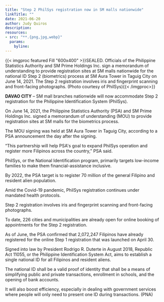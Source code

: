 ```yaml
---
title: "Step 2 PhilSys registration now in SM malls nationwide"
linkTitle: ""
date: 2021-06-20
author: Judy Quiros
description:
resources:
- src: "**.{png,jpg,webp}"
  params:
    byline: 
---
```

{{< imgproc featured Fill "600x400" >}}SEALED. Officials of the Philippine Statistics Authority and SM Prime Holdings Inc. sign a memorandum of understanding to provide registration sites at SM malls nationwide for the national ID Step 2 (biometrics) process at SM Aura Tower in Taguig City on June 14, 2021. The Step 2 registration involves iris and fingerprint scanning and front-facing photographs. (Photo courtesy of PhilSys){{< /imgproc>}}

**DAVAO CITY** –  SM mall branches nationwide will now accommodate Step 2 registration for the Philippine Identification System (PhilSys).

On June 14, 2021, the Philippine Statistics Authority (PSA) and SM Prime Holdings Inc. signed a memorandum of understanding (MOU) to provide registration sites at SM malls for the biometrics process.

The MOU signing was held at SM Aura Tower in Taguig City, according to a PSA announcement the day after the signing.

“This partnership will help PSA's goal to expand PhilSys operation and register more Filipinos across the country,” PSA said.

PhilSys, or the National Identification program, primarily targets low-income families to make them financial-assistance inclusive.

By 2022, the PSA target is to register 70 million of the general Filipino and resident alien population.

Amid the Covid-19 pandemic, PhilSys registration continues under mandated health protocols.

Step 2 registration involves iris and fingerprint scanning and front-facing photographs.

To date, 226 cities and municipalities are already open for online booking of appointments for the Step 2 registration.

As of June, the PSA confirmed that 2,072,247 Filipinos have already registered for the online Step 1 registration that was launched on April 30.

Signed into law by President Rodrigo R. Duterte in August 2018, Republic Act 11055, or the Philippine Identification System Act, aims to establish a single national ID for all Filipinos and resident aliens.

The national ID shall be a valid proof of identity that shall be a means of simplifying public and private transactions, enrollment in schools, and the opening of bank accounts.

It will also boost efficiency, especially in dealing with government services where people will only need to present one ID during transactions. (PNA)